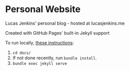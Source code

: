 # Personal Website
Lucas Jenkins' personal blog - hosted at lucasjenkins.me

Created with GitHub Pages' built-in Jekyll support

To run locally, [these instructions](https://docs.github.com/en/pages/setting-up-a-github-pages-site-with-jekyll/testing-your-github-pages-site-locally-with-jekyll#building-your-site-locally):
1. `cd docs/`
2. If not done recently, run `bundle install`.
3. `bundle exec jekyll serve`
